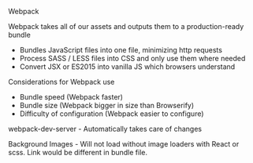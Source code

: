Webpack 

  Webpack takes all of our assets and outputs them to a production-ready bundle

   - Bundles JavaScript files into one file, minimizing http requests
   - Process SASS / LESS files into CSS and only use them where needed
   - Convert JSX or ES2015 into vanilla JS which browsers understand

  Considerations for Webpack use
   - Bundle speed (Webpack faster)
   - Bundle size (Webpack bigger in size than Browserify)
   - Difficulty of configuration (Webpack easier to configure)

  webpack-dev-server
    - Automatically takes care of changes

  Background Images
    - Will not load without image loaders with React or scss. Link would be different in bundle file.